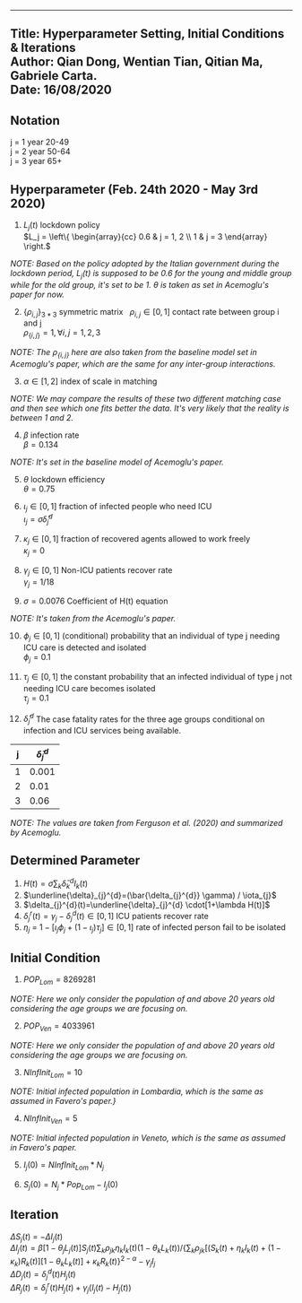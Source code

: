 
---
Title: Hyperparameter Setting, Initial Conditions & Iterations  
Author: Qian Dong, Wentian Tian, Qitian Ma, Gabriele Carta. \
Date: 16/08/2020
---

## Notation
j = 1 year 20-49  
j = 2 year 50-64  
j = 3 year  65+

## Hyperparameter (Feb. 24th 2020 - May 3rd 2020)
1. $L_j(t)$  lockdown policy  
$L_j = \left\{
	\begin{array}{cc}
	    0.6 & j = 1, 2 \\
	    1   & j = 3
	\end{array}
\right.$

*NOTE: Based on the policy adopted by the Italian government during the lockdown period, $L_j(t)$ is supposed to be 0.6 for the young and middle group while for the old group, it's set to be 1.  $\theta$ is taken as set in Acemoglu's paper for now.*

2. $\{\rho_{i, j}\}_{3*3}$ symmetric matrix &nbsp; $\rho_{i, j} ∈[0,1]$ contact rate between group i and j  
 $\rho_{\{i, j\}}=1,  \forall i,j=1,2,3$   

 *NOTE: The $\rho_{\{i, j\}}$ here are also taken from the baseline model set in Acemoglu's paper, which are the same for any inter-group interactions.*
   
3. $\alpha ∈[1,2]$ index of scale in matching  
   
*NOTE: We may compare the results of these two different matching case and then see which one fits better the data. It's very likely that the reality is between 1 and 2.*
    
4. $\beta$ infection rate   
$\beta=0.134$ 

*NOTE: It's set in the baseline model of Acemoglu's paper.*   

5. $\theta$ lockdown efficiency  
   $\theta = 0.75$

4. $\iota_{j} ∈[0,1]$ fraction of infected people who need ICU  
    $\iota_{j}=\sigma \bar{\delta}_{j}^{d}$
   
5. $\kappa_j∈[0,1]$ fraction of recovered agents allowed to work freely  
   $\kappa_{j}=0$
6. $\gamma_j∈[0,1]$ Non-ICU patients recover rate  
    $\gamma_j = 1/ 18$ 
7.  $\sigma=0.0076$ Coefficient of H(t) equation
      
*NOTE: It's taken from the Acemoglu's paper.*

10.  $\phi_j∈[0,1]$  (conditional) probability that an individual of type j needing ICU care is detected and isolated    
 $\phi_{j} = 0.1$

12.  $\tau_j∈[0,1]$ the constant probability that an infected individual of type j not needing ICU care becomes isolated    
$\tau_{j} = 0.1$

 13.  $\bar{\delta}_{j}^{d}$ The case fatality rates for the three age groups conditional on infection and ICU services being available. 
    
| j     | $\bar{\delta}_{j}^{d}$ |
| ----------- | ----------- |
| 1      | 0.001      |
| 2  | 0.01        |
| 3  | 0.06        |
*NOTE: The values are taken from Ferguson et al. \(2020\) and summarized by Acemoglu.*

## Determined Parameter
1. $H(t)= \sigma \sum_{k} \bar{\delta}_{k}^{d} I_{k}(t)$ 
2. $\underline{\delta}_{j}^{d}=(\bar{\delta_{j}^{d}} \gamma) / \iota_{j}$ 
3. $\delta_{j}^{d}(t)=\underline{\delta}_{j}^{d} \cdot[1+\lambda H(t)]$    
4. $\delta_j^r(t) = \gamma_j - \delta_j^d(t) ∈[0,1]$  ICU patients recover rate  
5. $\eta_j$ $=$ $1 - [\iota_j\phi_j + (1-\iota_j)\tau_j] ∈[0,1]$  rate of infected person fail to be isolated
## Initial Condition
1. $POP_{Lom}=8269281$ 
   
*NOTE: Here we only consider the population of and above 20 years old considering the age groups we are focusing on.*

2. $POP_{Ven}=4033961$ 

*NOTE: Here we only consider the population of and above 20 years old considering the age groups we are focusing on.*

3. $NInfInit_{Lom} = 10$ 
   
*NOTE: Initial infected population in Lombardia, which is the same as assumed in Favero's paper.}*

4. $NInfInit_{Ven} = 5$ 
   
*NOTE: Initial infected population in Veneto, which is the same as assumed in Favero's paper.*

5. $I_{j}(0) = NInfInit_{Lom} * N_j$
   
6. $S_{j}(0)=N_{j}*Pop_{Lom}-I_{j}(0)$ 

## Iteration    
$\Delta{S_j}(t)$ $=$ $-\Delta{I_j}(t)$    
$\Delta{I_j}(t) = \beta [1-\theta_jL_j(t)]S_j(t) \sum_{k}{\rho_{jk}\eta_kI_k(t)(1-\theta_kL_k(t))} / 
\{\sum_k\rho_{jk}[(S_k(t)+\eta_kI_k(t)+(1-\kappa_k)R_k(t)][1-\theta_kL_k(t)]+\kappa_k R_k(t)\}^{2-\alpha} - \gamma_jI_j$    
$\Delta D_j(t) = \delta_j^d(t)H_j(t)$    
$\Delta R_j(t) = \delta_j^r(t)H_j(t) + \gamma_j(I_j(t)-H_j(t))$
